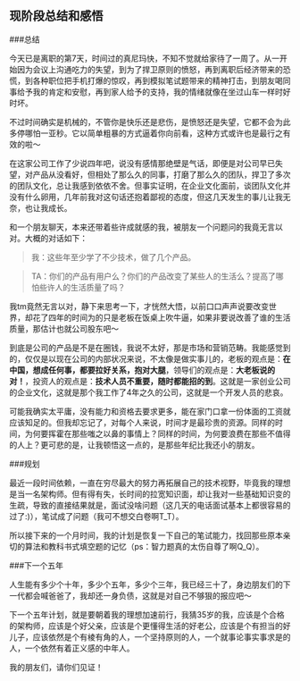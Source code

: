 现阶段总结和感悟
---

###总结

今天已是离职的第7天，时间过的真尼玛快，不知不觉就给家待了一周了。从一开始因为会议上沟通吃力的失望，到为了捍卫原则的愤怒，再到离职后经济带来的恐慌，到各种职位把手机打爆的惊叹，再到模拟笔试题带来的精神打击，到朋友喝同事给予我的肯定和安慰，再到家人给予的支持，我的情绪就像在坐过山车一样时好时坏。

不过时间确实是机械的，不管你是快乐还是悲伤，是愤怒还是失望，它都不会为此多停哪怕一亚秒。它以简单粗暴的方式逼着你向前看，这种方式或许也是最行之有效的啦～

在这家公司工作了少说四年吧，说没有感情那绝壁是气话，即便是对公司早已失望，对产品从没看好，但相处了那么久的同事，打磨了那么久的团队，捍卫了多次的团队文化，总让我感到依依不舍。但事实证明，在企业文化面前，谈团队文化并没有什么卵用，几年前我对这句话还抱着鄙视的态度，但这几天发生的事儿让我无奈，也让我成长。

和一个朋友聊天，本来还带着些许成就感的我，被朋友一个问题问的我竟无言以对。大概的对话如下：

> 我：这些年至少学了不少技术，做了几个产品。

> TA：你们的产品有用户么？你们的产品改变了某些人的生活么？提高了哪怕些许人的生活质量了吗？

我tm竟然无言以对，静下来思考一下，才恍然大悟，以前口口声声说要改变世界，却花了四年的时间为的只是老板在饭桌上吹牛逼，如果非要说改善了谁的生活质量，那估计也就公司股东吧～

到底是公司的产品是不是在圈钱，我说不太好，那是市场和营销范畴。我能感觉到的，仅仅是以现在公司的内部状况来说，不太像是做实事儿的，老板的观点是：**在中国，想成任何事，都要拉好关系，抱对大腿**，领导们的观点是：**大老板说的对！**，投资人的观点是：**技术人员不重要，随时都能招的到**。这就是一家创业公司的企业文化，这就是那个我工作了4年之久的公司，这就是一个开发人员的悲哀。

可能我确实太平庸，没有能力和资格去要求更多，能在家门口拿一份体面的工资就应该知足的。但我却忘记了，对每个人来说，时间才是最珍贵的资源。同样的时间，为何要挥霍在那些嗤之以鼻的事情上？同样的时间，为何要浪费在那些不值得的人上？更可悲的是，让我顿悟这一点的，是那些年纪比我还小的朋友。



###规划

最近一段时间依赖，一直在穷尽最大的努力再拓展自己的技术视野，毕竟我的理想是当一名架构师。但有得有失，长时间的拉宽知识面，却让我对一些基础知识变的生疏，导致的直接结果就是，面试没啥问题（这几天的电话面试基本上都很容易的过了:)），笔试成了问题（我可不想交白卷啊T_T）。

所以接下来的一个月时间，我的计划是恢复一下自己的笔试能力，找回那些原本亲切的算法和教科书式填空题的记忆（ps：智力题真的太伤自尊了啊Q_Q）。



###下一个五年

人生能有多少个十年，多少个五年，多少个三年，我已经三十了，身边朋友们的下一代都会喊爸爸了，我却还一身负债，这就是对自己不够狠的报应吧～

下一个五年计划，就是要朝着我的理想加速前行，我猜35岁的我，应该是个合格的架构师，应该是个好父亲，应该是个更懂得生活的好老公，应该是个有担当的好儿子，应该依然是个有棱有角的人，一个坚持原则的人，一个就事论事实事求是的人，一个依然有着正义感的中年人。

我的朋友们，请你们见证！




